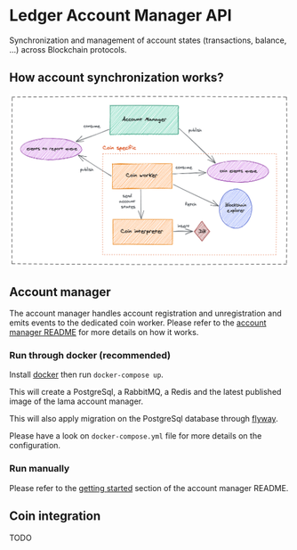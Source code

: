 # Ledger Account Manager API

Synchronization and management of account states (transactions, balance, ...) across Blockchain protocols.

## How account synchronization works?

![](./excalidraw/sync-overview.png)

## Account manager

The account manager handles account registration and unregistration and emits events to the dedicated coin worker.
Please refer to the [account manager README][account-manager] for more details on how it works.

### Run through docker (recommended)

Install [docker][docker] then run `docker-compose up`.

This will create a PostgreSql, a RabbitMQ, a Redis and the latest published image of the lama account manager.

This will also apply migration on the PostgreSql database through [flyway][flyway].

Please have a look on `docker-compose.yml` file for more details on the configuration.

### Run manually

Please refer to the [getting started][account-manager-getting-started] section of the account manager README.

## Coin integration

TODO

[docker]: https://docs.docker.com/get-docker/
[flyway]: https://flywaydb.org/
[account-manager]: https://github.com/LedgerHQ/lama/tree/master/account-manager
[account-manager-getting-started]: https://github.com/LedgerHQ/lama/blob/master/account-manager/README.md#getting-started
